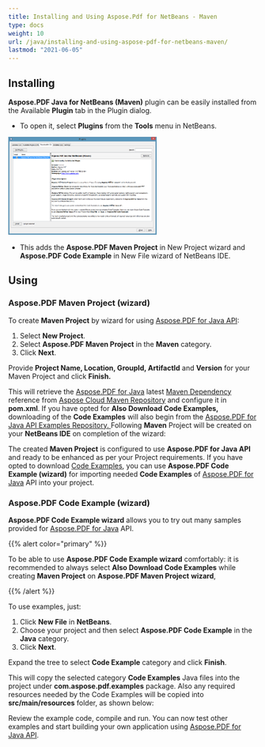 ```yaml
---
title: Installing and Using Aspose.Pdf for NetBeans - Maven
type: docs
weight: 10
url: /java/installing-and-using-aspose-pdf-for-netbeans-maven/
lastmod: "2021-06-05"
---
```


## Installing

**Aspose.PDF Java for NetBeans (Maven)** plugin can be easily installed from the Available **Plugin** tab in the Plugin dialog.

- To open it, select **Plugins** from the **Tools** menu in NetBeans.

![todo:image_alt_text](installing-and-using-aspose-pdf-for-netbeans-maven_1.png)

- This adds the **Aspose.PDF Maven Project** in New Project wizard and **Aspose.PDF Code Example** in New File wizard of NetBeans IDE.

## Using

### Aspose.PDF Maven Project (wizard)

To create **Maven Project** by wizard for using [Aspose.PDF for Java API](http://www.aspose.com/java/pdf-component.aspx):

1. Select **New Project**.
2. Select **Aspose.PDF Maven Project** in the **Maven** category.
3. Click **Next**.

Provide **Project Name, Location, GroupId, ArtifactId** and **Version** for your Maven Project and click **Finish.**

This will retrieve the [Aspose.PDF for Java](http://www.aspose.com/java/pdf-component.aspx) latest [Maven Dependency](http://maven.aspose.com/repository/ext-release-local/com/aspose/aspose-pdf/) reference from [Aspose Cloud Maven Repository](https://repository.aspose.com/webapp/#/artifacts/browse/tree/General/repo) and configure it in **pom.xml**. If you have opted for **Also Download Code Examples,** downloading of the **Code Examples** will also begin from the [Aspose.PDF for Java API Examples Repository. ](https://github.com/aspose-pdf/Aspose.PDF-for-Java/tree/master/Examples)
Following **Maven** Project will be created on your **NetBeans IDE** on completion of the wizard:

The created **Maven Project** is configured to use **Aspose.PDF for Java API** and ready to be enhanced as per your Project requirements.
   If you have opted to download [Code Examples](https://github.com/aspose-pdf/Aspose.PDF-for-Java/tree/master/Examples), you can use **Aspose.PDF Code Example (wizard)** for importing needed **Code Examples** of [Aspose.PDF for Java](http://www.aspose.com/java/pdf-component.aspx) API into your project.

### Aspose.PDF Code Example (wizard)

**Aspose.PDF Code Example wizard** allows you to try out many samples provided for [Aspose.PDF for Java](http://www.aspose.com/java/pdf-component.aspx) API.

{{% alert color="primary" %}}

To be able to use **Aspose.PDF Code Example wizard** comfortably: it is recommended to always select **Also Download Code Examples** while creating **Maven Project** on **Aspose.PDF Maven Project** **wizard**,

{{% /alert %}}

To use examples, just:

1. Click **New File** in **NetBeans**.
2. Choose your project and then select **Aspose.PDF Code Example** in the **Java** category.
3. Click **Next**.

Expand the tree to select **Code Example** category and click **Finish**.

 This will copy the selected category **Code Examples** Java files into the project under **com.aspose.pdf.examples** package. Also any required resources needed by the Code Examples will be copied into **src/main/resources** folder, as shown below:

 Review the example code, compile and run.
 You can now test other examples and start building your own application using [Aspose.PDF for Java API](http://www.aspose.com/java/pdf-component.aspx).

